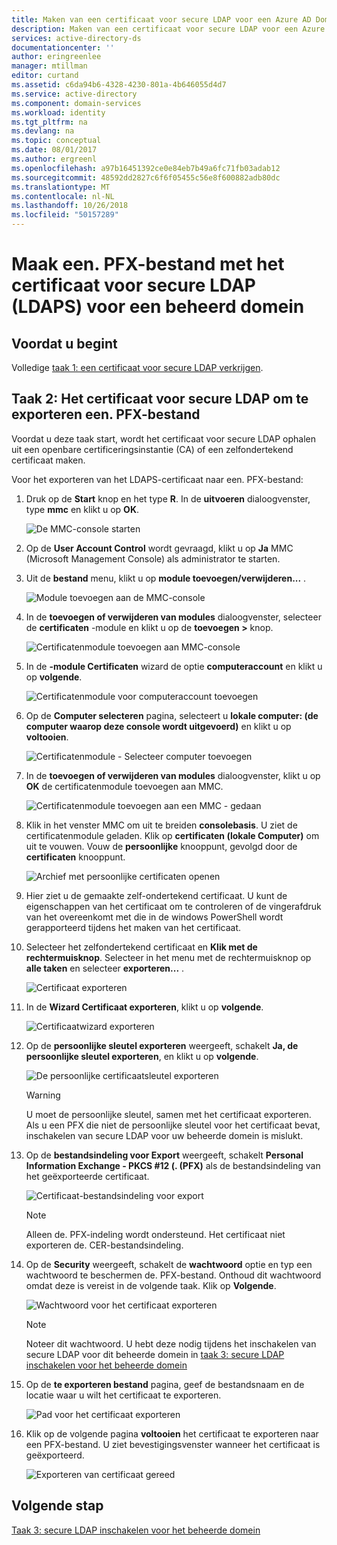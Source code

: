 ```yaml
---
title: Maken van een certificaat voor secure LDAP voor een Azure AD Domain Services-domein beheren | Microsoft Docs
description: Maken van een certificaat voor secure LDAP voor een Azure AD Domain Services-domein beheren
services: active-directory-ds
documentationcenter: ''
author: eringreenlee
manager: mtillman
editor: curtand
ms.assetid: c6da94b6-4328-4230-801a-4b646055d4d7
ms.service: active-directory
ms.component: domain-services
ms.workload: identity
ms.tgt_pltfrm: na
ms.devlang: na
ms.topic: conceptual
ms.date: 08/01/2017
ms.author: ergreenl
ms.openlocfilehash: a97b16451392ce0e84eb7b49a6fc71fb03adab12
ms.sourcegitcommit: 48592dd2827c6f6f05455c56e8f600882adb80dc
ms.translationtype: MT
ms.contentlocale: nl-NL
ms.lasthandoff: 10/26/2018
ms.locfileid: "50157289"
---
```

# <a name="create-a-pfx-file-with-the-secure-ldap-ldaps-certificate-for-a-managed-domain"></a>Maak een. PFX-bestand met het certificaat voor secure LDAP (LDAPS) voor een beheerd domein

## <a name="before-you-begin"></a>Voordat u begint
Volledige [taak 1: een certificaat voor secure LDAP verkrijgen](active-directory-ds-admin-guide-configure-secure-ldap.md).


## <a name="task-2-export-the-secure-ldap-certificate-to-a-pfx-file"></a>Taak 2: Het certificaat voor secure LDAP om te exporteren een. PFX-bestand
Voordat u deze taak start, wordt het certificaat voor secure LDAP ophalen uit een openbare certificeringsinstantie (CA) of een zelfondertekend certificaat maken.

Voor het exporteren van het LDAPS-certificaat naar een. PFX-bestand:

1. Druk op de **Start** knop en het type **R**. In de **uitvoeren** dialoogvenster, type **mmc** en klikt u op **OK**.

    ![De MMC-console starten](./media/active-directory-domain-services-admin-guide/secure-ldap-start-run.png)
2. Op de **User Account Control** wordt gevraagd, klikt u op **Ja** MMC (Microsoft Management Console) als administrator te starten.
3. Uit de **bestand** menu, klikt u op **module toevoegen/verwijderen...** .

    ![Module toevoegen aan de MMC-console](./media/active-directory-domain-services-admin-guide/secure-ldap-add-snapin.png)
4. In de **toevoegen of verwijderen van modules** dialoogvenster, selecteer de **certificaten** -module en klikt u op de **toevoegen >** knop.

    ![Certificatenmodule toevoegen aan MMC-console](./media/active-directory-domain-services-admin-guide/secure-ldap-add-certificates-snapin.png)
5. In de **-module Certificaten** wizard de optie **computeraccount** en klikt u op **volgende**.

    ![Certificatenmodule voor computeraccount toevoegen](./media/active-directory-domain-services-admin-guide/secure-ldap-add-certificates-computer-account.png)
6. Op de **Computer selecteren** pagina, selecteert u **lokale computer: (de computer waarop deze console wordt uitgevoerd)** en klikt u op **voltooien**.

    ![Certificatenmodule - Selecteer computer toevoegen](./media/active-directory-domain-services-admin-guide/secure-ldap-add-certificates-local-computer.png)
7. In de **toevoegen of verwijderen van modules** dialoogvenster, klikt u op **OK** de certificatenmodule toevoegen aan MMC.

    ![Certificatenmodule toevoegen aan een MMC - gedaan](./media/active-directory-domain-services-admin-guide/secure-ldap-add-certificates-snapin-done.png)
8. Klik in het venster MMC om uit te breiden **consolebasis**. U ziet de certificatenmodule geladen. Klik op **certificaten (lokale Computer)** om uit te vouwen. Vouw de **persoonlijke** knooppunt, gevolgd door de **certificaten** knooppunt.

    ![Archief met persoonlijke certificaten openen](./media/active-directory-domain-services-admin-guide/secure-ldap-open-personal-store.png)
9. Hier ziet u de gemaakte zelf-ondertekend certificaat. U kunt de eigenschappen van het certificaat om te controleren of de vingerafdruk van het overeenkomt met die in de windows PowerShell wordt gerapporteerd tijdens het maken van het certificaat.
10. Selecteer het zelfondertekend certificaat en **Klik met de rechtermuisknop**. Selecteer in het menu met de rechtermuisknop op **alle taken** en selecteer **exporteren...** .

    ![Certificaat exporteren](./media/active-directory-domain-services-admin-guide/secure-ldap-export-cert.png)
11. In de **Wizard Certificaat exporteren**, klikt u op **volgende**.

    ![Certificaatwizard exporteren](./media/active-directory-domain-services-admin-guide/secure-ldap-export-cert-wizard.png)
12. Op de **persoonlijke sleutel exporteren** weergeeft, schakelt **Ja, de persoonlijke sleutel exporteren**, en klikt u op **volgende**.

    ![De persoonlijke certificaatsleutel exporteren](./media/active-directory-domain-services-admin-guide/secure-ldap-export-private-key.png)

    > [!WARNING]
    > U moet de persoonlijke sleutel, samen met het certificaat exporteren. Als u een PFX die niet de persoonlijke sleutel voor het certificaat bevat, inschakelen van secure LDAP voor uw beheerde domein is mislukt.
    >
    >

13. Op de **bestandsindeling voor Export** weergeeft, schakelt **Personal Information Exchange - PKCS #12 (. (PFX)** als de bestandsindeling van het geëxporteerde certificaat.

    ![Certificaat-bestandsindeling voor export](./media/active-directory-domain-services-admin-guide/secure-ldap-export-to-pfx.png)

    > [!NOTE]
    > Alleen de. PFX-indeling wordt ondersteund. Het certificaat niet exporteren de. CER-bestandsindeling.
    >
    >

14. Op de **Security** weergeeft, schakelt de **wachtwoord** optie en typ een wachtwoord te beschermen de. PFX-bestand. Onthoud dit wachtwoord omdat deze is vereist in de volgende taak. Klik op **Volgende**.

    ![Wachtwoord voor het certificaat exporteren ](./media/active-directory-domain-services-admin-guide/secure-ldap-export-select-password.png)

    > [!NOTE]
    > Noteer dit wachtwoord. U hebt deze nodig tijdens het inschakelen van secure LDAP voor dit beheerde domein in [taak 3: secure LDAP inschakelen voor het beheerde domein](active-directory-ds-admin-guide-configure-secure-ldap-enable-ldaps.md)
    >
    >

15. Op de **te exporteren bestand** pagina, geef de bestandsnaam en de locatie waar u wilt het certificaat te exporteren.

    ![Pad voor het certificaat exporteren](./media/active-directory-domain-services-admin-guide/secure-ldap-export-select-path.png)
16. Klik op de volgende pagina **voltooien** het certificaat te exporteren naar een PFX-bestand. U ziet bevestigingsvenster wanneer het certificaat is geëxporteerd.

    ![Exporteren van certificaat gereed](./media/active-directory-domain-services-admin-guide/secure-ldap-exported-as-pfx.png)


## <a name="next-step"></a>Volgende stap
[Taak 3: secure LDAP inschakelen voor het beheerde domein](active-directory-ds-admin-guide-configure-secure-ldap-enable-ldaps.md)
